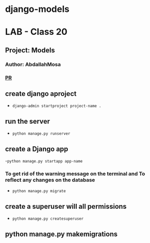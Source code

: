 # django-models
# LAB - Class 20
## Project: Models
### Author: AbdallahMosa

### [PR](https://github.com/AbdallahMosa/django-snacks/pull/1)
##  create django aproject
- ```django-admin startproject project-name . ```
## run the server
- ```python manage.py runserver```
## create a Django app
-```python manage.py startapp app-name```
### To get rid of the warning message on the terminal and To reflect any changes on the database
- `python manage.py migrate`
## create a superuser will all permissions
- `python manage.py createsuperuser`


## python manage.py makemigrations                                     